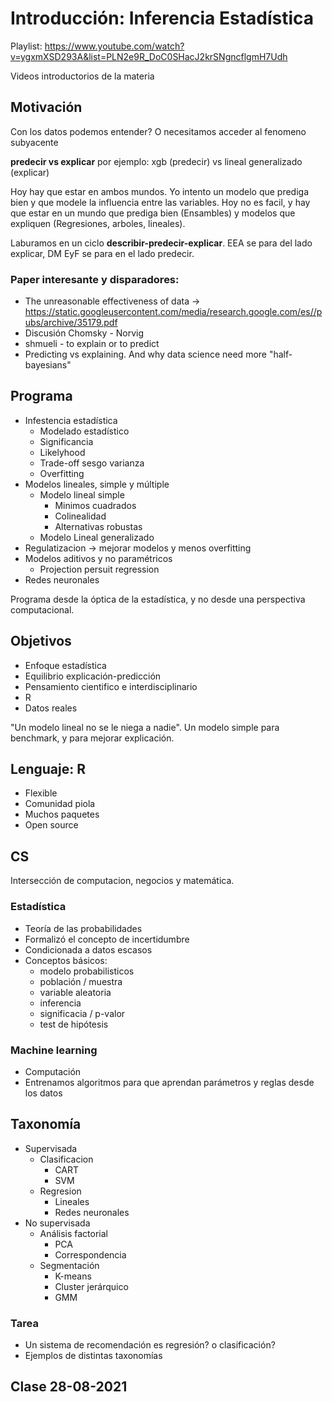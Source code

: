 # Introducción: Inferencia Estadística

Playlist: https://www.youtube.com/watch?v=ygxmXSD293A&list=PLN2e9R_DoC0SHacJ2krSNgncflgmH7Udh

Videos introductorios de la materia

## Motivación

Con los datos podemos entender? O necesitamos acceder al fenomeno subyacente

**predecir vs explicar**
por ejemplo: xgb (predecir) vs lineal generalizado (explicar)

Hoy hay que estar en ambos mundos. Yo intento un modelo que prediga bien y que modele la influencia entre las variables. Hoy no es facil, y hay que estar en un mundo que prediga bien (Ensambles) y modelos que expliquen (Regresiones, arboles, lineales).

Laburamos en un ciclo **describir-predecir-explicar**. EEA se para del lado explicar, DM EyF se para en el lado predecir.


### Paper interesante y disparadores:

* The unreasonable effectiveness of data -> https://static.googleusercontent.com/media/research.google.com/es//pubs/archive/35179.pdf 
* Discusión Chomsky - Norvig
* shmueli - to explain or to predict
* Predicting vs explaining. And why data science need more "half-bayesians"

## Programa

* Infestencia estadística
	* Modelado estadístico
	* Significancia
	* Likelyhood
	* Trade-off sesgo varianza
	* Overfitting
* Modelos lineales, simple y múltiple
	* Modelo lineal simple
		* Minimos cuadrados
		* Colinealidad
		* Alternativas robustas
	* Modelo Lineal generalizado
* Regulatizacion -> mejorar modelos y menos overfitting
* Modelos aditivos y no paramétricos
	* Projection persuit regression
* Redes neuronales 

Programa desde la óptica de la estadística, y no desde una perspectiva computacional.

## Objetivos

* Enfoque estadística
* Equilibrio explicación-predicción
* Pensamiento cientifico e interdisciplinario
* R
* Datos reales

"Un modelo lineal no se le niega a nadie". Un modelo simple para benchmark, y para mejorar explicación.

## Lenguaje: R

* Flexible
* Comunidad piola
* Muchos paquetes
* Open source

## CS

Intersección de computacion, negocios y matemática.


### Estadística

* Teoría de las probabilidades
* Formalizó el concepto de incertidumbre
* Condicionada a datos escasos
* Conceptos básicos:
	* modelo probabilisticos
	* población / muestra
	* variable aleatoria
	* inferencia
	* significacia / p-valor
	* test de hipótesis

### Machine learning

* Computación
* Entrenamos algoritmos para que aprendan parámetros y reglas desde los datos


## Taxonomía

* Supervisada
	* Clasificacion
		* CART
		* SVM
	* Regresion
		* Lineales
		* Redes neuronales
* No supervisada
	* Análisis factorial
		* PCA
		* Correspondencia
	* Segmentación
		* K-means
		* Cluster jerárquico
		* GMM
		
### Tarea

* Un sistema de recomendación es regresión? o clasificación?
* Ejemplos de distintas taxonomías




## Clase 28-08-2021
















